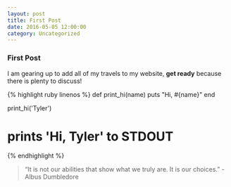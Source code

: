 ```yaml
---
layout: post
title: First Post
date: 2016-05-05 12:00:00
category: Uncategorized
---
```


### First Post

I am gearing up to add all of my travels to my website, **get ready** because there is plenty to discuss!

{% highlight ruby linenos %}
def print_hi(name)
  puts "Hi, #{name}"
end

print_hi('Tyler')
# prints 'Hi, Tyler' to STDOUT
{% endhighlight %}

> “It is not our abilities that show what we truly are. It is our choices.” - Albus Dumbledore